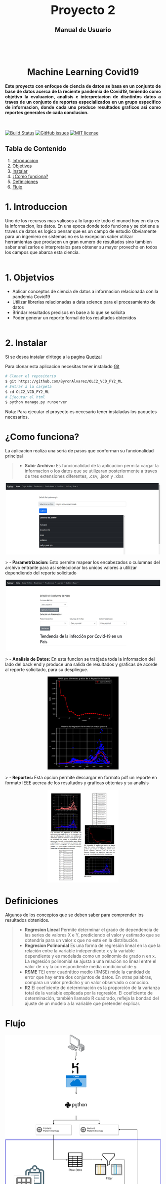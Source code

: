 <br><br><br><br>

<h1 align="center" style="font-size: 40px; font-weight: bold;">Proyecto 2</h1>
<h3 align="center" style="font-size: 20px; font-weight: bold;">Manual de Usuario</h3>
<h1 align="center">
  <br>
  <a></a>
  <br>
Machine Learning Covid19
  <br>
</h1>

<h4 align="justify">Este proyecto con enfoque de ciencia de datos se basa en un conjunto de base de datos acerca de la reciente pandemia de Covid19, teniendo como objetivo la evaluacion, analisis e interpretacion de disntintos datos a traves de un conjunto de reportes especializados en un grupo especifico de informacion, donde cada uno produce resultados graficos asi como reportes generales de cada conclusion.
</h4>
<br>

[![Build Status](https://travis-ci.org/joemccann/dillinger.svg?branch=master)](https://travis-ci.org/joemccann/dillinger)
[![GitHub issues](https://img.shields.io/github/issues/Naereen/StrapDown.js.svg)](https://github.com/Hcastleon/OLC2_VCD_PY1/issues)
[![MIT license](https://img.shields.io/badge/License-MIT-blue.svg)](https://lbesson.mit-license.org/)

## Tabla de Contenido

1. [Introduccion](#introduccion)
1. [Objetivos](#obj)
1. [Instalar](#instrucciones)
1. [¿Como funciona?](#detalle)
1. [Definiciones](#def)
1. [Flujo](#flujo)

# 1. Introduccion <a name="introduccion"></a>

Uno de los recursos mas valiosos a lo largo de todo el munod hoy en dia es la informacion, los datos. En una epoca donde todo funciona y se obtiene a traves de datos es logico pensar que es un campo de estudio
Obviamente para un ingeniero en sistemas no es la excepcion saber utilizar herramientas que producen un gran numero de resultados sino tambien saber analizarlos e interpretalos para obtener su mayor provecho en todos los campos que abarca esta ciencia.
<br><br>

# 1. Objetvios <a name="obj"></a>

- Aplicar conceptos de ciencia de datos a informacion relacionada con la pandemia Covid19
- Utilizar librerias relacionadas a data science para el procesamiento de datos
- Brindar resultados precisos en base a lo que se solicita
- Poder generar un reporte formal de los resultados obtenidos
  <br><br>

# 2. Instalar <a name="instrucciones"></a>

Si se desea instalar diritege a la pagina [Quetzal](https://github.com/ByronAlvarez/OLC2_VCD_PY2_ML)

Para clonar esta aplicacion necesitas tener instalado [Git](https://git-scm.com)

```bash
# Clonar el repositorio
$ git https://github.com/ByronAlvarez/OLC2_VCD_PY2_ML
# Entrar a la carpeta
$ cd OLC2_VCD_PY2_ML
# Ejecutar el html
$ python manage.py runserver
```

Nota: Para ejecutar el proyecto es necesario tener instaladas los paquetes necesarios.

# ¿Como funciona? <a name="detalle"></a>

La aplicacion realiza una seria de pasos que conforman su funcionalidad principal

> - <b>Subir Archivo: </b></b> Es funcionalidad de la aplicacion permita cargar la informacion o los datos que se utilizaran posteriormente a traves de tres extensiones diferentes, .csv, .json y .xlxs

<p align="center">
  <img width="500" height="230" src="img/upload.jpg">
</p>
> - <b>Parametrizacion: </b> Esto permite mapear los encabezados o culumnas del archivo entrante para asi seleccionar los unicos valores a utilizar dependiendo del reporte solicitado
<p align="center">
  <img width="500" height="230" src="img/parameters.jpg">
</p>
> - <b>Analisis de Datos: </b> En esta funcion se trabjada toda la informacion del lado del back end y produce una salida de resultados y graficas de acorde al reporte solicitado, para su despliegue.
<p align="center">
  <img width="230" height="300" src="img/graphs.jpg">
</p>
> - <b>Reportes: </b> Esta opcion permite descargar en formato pdf un reporte en formato IEEE acerca de los resultados y graficas obtenias y su analisis
<p align="center">
  <img width="230" height="300" src="img/report.jpg">
</p>

# Definiciones <a name="def"></a>

Algunos de los conceptos que se deben saber para comprender los resultados obtenidos.

> - <b>Regresion Lineal</b> Permite determinar el grado de dependencia de las series de valores X e Y, prediciendo el valor y estimado que se obtendría para un valor x que no esté en la distribución.
> - <b>Regresion Polinomial</b> Es una forma de regresión lineal en la que la relación entre la variable independiente x y la variable dependiente y es modelada como un polinomio de grado n en x. La regresión polinomial se ajusta a una relación no lineal entre el valor de x y la correspondiente media condicional de y.
> - <b>RSME</b> TEl error cuadrático medio (RMSE) mide la cantidad de error que hay entre dos conjuntos de datos. En otras palabras, compara un valor predicho y un valor observado o conocido.
> - <b>R2</b> El coeficiente de determinación es la proporción de la varianza total de la variable explicada por la regresión. El coeficiente de determinación, también llamado R cuadrado, refleja la bondad del ajuste de un modelo a la variable que pretender explicar.

# Flujo <a name="flujo"></a>

![imagen1](img/diagrama.png)
